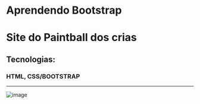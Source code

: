 
<h1>Aprendendo Bootstrap </h1>

<h1>Site do Paintball dos crias</h1>

<h2>Tecnologias:</h2>

<h3>HTML, CSS/BOOTSTRAP</h3>


<hr>

![image](https://media.discordapp.net/attachments/961768997563543575/972614786493874286/unknown.png?width=1214&height=683)
